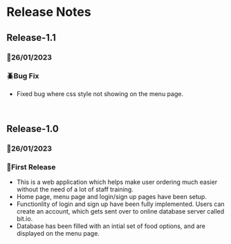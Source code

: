 # **Release Notes**

## **Release-1.1**
### 📅26/01/2023
### 🪲Bug Fix
- Fixed bug where css style not showing on the menu page.

<br />

## **Release-1.0** 
### 📅26/01/2023
### 🎉First Release
- This is a web application which helps make user ordering much easier without the need of a lot of staff training.
- Home page, menu page and login/sign up pages have been setup.
- Functionlity of login and sign up have been fully implemented. Users can create an account, which gets sent over to online database server called bit.io.
- Database has been filled with an intial set of food options, and are displayed on the menu page.
